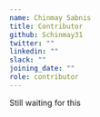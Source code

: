 ```yaml
---
name: Chinmay Sabnis
title: Contributor
github: Schinmay31
twitter: ""
linkedin: ""
slack: ""
joining_date: ""
role: contributor
---
```


Still waiting for this
